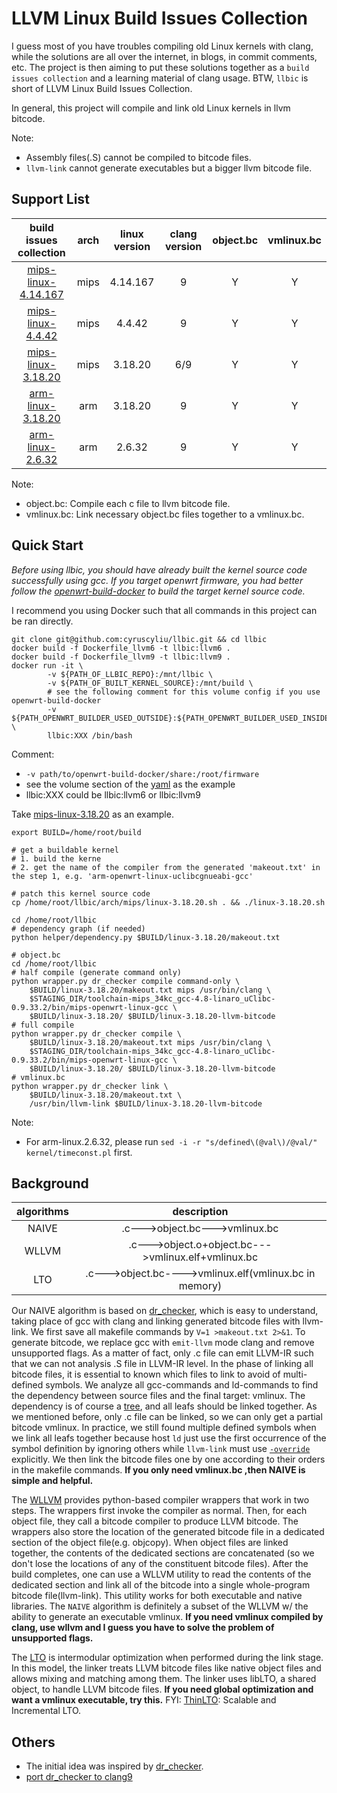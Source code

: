 # LLVM Linux Build Issues Collection

I guess most of you have troubles compiling old Linux kernels with clang,
while the solutions are all over the internet, in blogs,
in commit comments, etc. The project is then aiming to put these solutions
together as a `build issues collection` and a learning material of clang usage.
BTW, `llbic` is short of LLVM Linux Build Issues Collection.

In general, this project will compile and link old Linux kernels in llvm bitcode.

Note:
+ Assembly files(.S) cannot be compiled to bitcode files.
+ `llvm-link` cannot generate executables but a bigger llvm bitcode file.

## Support List
|build issues collection|arch|linux version|clang version|object.bc|vmlinux.bc|
|:---:|:---:|:---:|:---:|:---:|:---:|
|[mips-linux-4.14.167](./arch/mips/linux-4.14.167.md)|mips|4.14.167|9|Y|Y|
|[mips-linux-4.4.42](./arch/mips/linux-4.4.42.md)|mips|4.4.42|9|Y|Y|
|[mips-linux-3.18.20](./arch/mips/linux-3.18.20.md)|mips|3.18.20|6/9|Y|Y|
|[arm-linux-3.18.20](./arch/arm/linux-3.18.20.md)|arm|3.18.20|9|Y|Y|
|[arm-linux-2.6.32](./arch/arm/linux-2.6.32.md)|arm|2.6.32|9|Y|Y|

Note:
+ object.bc: Compile each c file to llvm bitcode file.
+ vmlinux.bc: Link necessary object.bc files together to a vmlinux.bc.

## Quick Start

*Before using llbic, you should have already built the kernel source code successfully using gcc.*
*If you target openwrt firmware, you had better follow the [openwrt-build-docker](https://github.com/cyruscyliu/openwrt-build-docker) to build the target kernel source code.*

I recommend you using Docker such that all commands in this project can be ran directly.

```shell script
git clone git@github.com:cyruscyliu/llbic.git && cd llbic
docker build -f Dockerfile_llvm6 -t llbic:llvm6 .
docker build -f Dockerfile_llvm9 -t llbic:llvm9 .
docker run -it \
        -v ${PATH_OF_LLBIC_REPO}:/mnt/llbic \
        -v ${PATH_OF_BUILT_KERNEL_SOURCE}:/mnt/build \
        # see the following comment for this volume config if you use openwrt-build-docker
        -v ${PATH_OPENWRT_BUILDER_USED_OUTSIDE}:${PATH_OPENWRT_BUILDER_USED_INSIDE} \
        llbic:XXX /bin/bash
```

Comment:
- `-v path/to/openwrt-build-docker/share:/root/firmware`
- see the volume section of the [yaml](https://github.com/cyruscyliu/openwrt-build-docker/blob/master/10.03/docker-compose.yml) as the example
- llbic:XXX could be llbic:llvm6 or llbic:llvm9

Take [mips-linux-3.18.20](./arch/mips/linux-3.18.20.md) as an example.

```shell script
export BUILD=/home/root/build

# get a buildable kernel
# 1. build the kerne
# 2. get the name of the compiler from the generated 'makeout.txt' in the step 1, e.g. 'arm-openwrt-linux-uclibcgnueabi-gcc'

# patch this kernel source code
cp /home/root/llbic/arch/mips/linux-3.18.20.sh . && ./linux-3.18.20.sh

cd /home/root/llbic
# dependency graph (if needed)
python helper/dependency.py $BUILD/linux-3.18.20/makeout.txt

# object.bc
cd /home/root/llbic
# half compile (generate command only)
python wrapper.py dr_checker compile command-only \
    $BUILD/linux-3.18.20/makeout.txt mips /usr/bin/clang \
    $STAGING_DIR/toolchain-mips_34kc_gcc-4.8-linaro_uClibc-0.9.33.2/bin/mips-openwrt-linux-gcc \
    $BUILD/linux-3.18.20/ $BUILD/linux-3.18.20-llvm-bitcode
# full compile
python wrapper.py dr_checker compile \
    $BUILD/linux-3.18.20/makeout.txt mips /usr/bin/clang \
    $STAGING_DIR/toolchain-mips_34kc_gcc-4.8-linaro_uClibc-0.9.33.2/bin/mips-openwrt-linux-gcc \
    $BUILD/linux-3.18.20/ $BUILD/linux-3.18.20-llvm-bitcode
# vmlinux.bc
python wrapper.py dr_checker link \
    $BUILD/linux-3.18.20/makeout.txt \
    /usr/bin/llvm-link $BUILD/linux-3.18.20-llvm-bitcode
```

Note:
+ For arm-linux.2.6.32, please run `sed -i -r "s/defined\(@val\)/@val/" kernel/timeconst.pl` first.

## Background

|algorithms|description|
|:---:|:---:|
|NAIVE|.c--->object.bc--->vmlinux.bc|
|WLLVM|.c--->object.o+object.bc--->vmlinux.elf+vmlinux.bc|
|LTO|.c--->object.bc---->vmlinux.elf(vmlinux.bc in memory)|

Our NAIVE algorithm is based on [dr_checker](https://github.com/ucsb-seclab/dr_checker),
which is easy to understand, taking place of gcc with clang and linking generated
bitcode files with llvm-link. We first save all makefile commands by `V=1 >makeout.txt 2>&1`.
To generate bitcode, we replace gcc with `emit-llvm` mode clang and remove unsupported flags.
As a matter of fact, only .c file can emit LLVM-IR such that we can not analysis .S file
in LLVM-IR level. In the phase of linking all bitcode files, it is essential to known which
files to link to avoid of multi-defined symbols. We analyze all gcc-commands and ld-commands
to find the dependency between source files and the final target: vmlinux. The dependency is
of course a [tree](./arch/mips/linux-3.18.20.gv.pdf), and all leafs should be linked together.
As we mentioned before, only .c file can be linked, so we can only get a partial bitcode vmlinux.
In practice, we still found multiple defined symbols when we link all leafs together because
host `ld` just use the first occurrence of the symbol definition by ignoring others while `llvm-link`
must use [`-override`](http://lists.llvm.org/pipermail/llvm-commits/Week-of-Mon-20150420/272071.html)
explicitly. We then link the bitcode files one by one according to their orders in the makefile commands.
**If you only need vmlinux.bc ,then NAIVE is simple and helpful.**

The [WLLVM](https://github.com/travitch/whole-program-llvm) provides python-based compiler
wrappers that work in two steps. The wrappers first invoke the compiler as normal. Then,
for each object file, they call a bitcode compiler to produce LLVM bitcode. The wrappers also
store the location of the generated bitcode file in a dedicated section of the object file(e.g. objcopy).
When object files are linked together, the contents of the dedicated sections are concatenated
(so we don't lose the locations of any of the constituent bitcode files). After the build completes,
one can use a WLLVM utility to read the contents of the dedicated section and link all of the bitcode
into a single whole-program bitcode file(llvm-link). This utility works for both executable and
native libraries. The `NAIVE` algorithm is definitely a subset of the WLLVM w/ the ability to generate
an executable vmlinux. **If you need vmlinux compiled by clang, use wllvm and I guess you have to
solve the problem of unsupported flags.**

The [LTO](https://llvm.org/docs/LinkTimeOptimization.html) is intermodular optimization
when performed during the link stage. In this model, the linker treats LLVM bitcode files
like native object files and allows mixing and matching among them. The linker uses libLTO,
a shared object, to handle LLVM bitcode files. **If you need global optimization and want a vmlinux
executable, try this.** FYI: [ThinLTO](http://clang.llvm.org/docs/ThinLTO.html): Scalable and
Incremental LTO.

## Others
+ The initial idea was inspired by [dr_checker](https://github.com/ucsb-seclab/dr_checker).
+ [port dr_checker to clang9](./doc/port-dr_checker-2-clang-9.md)
